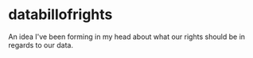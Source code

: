 # databillofrights
An idea I've been forming in my head about what our rights should be in regards to our data.
